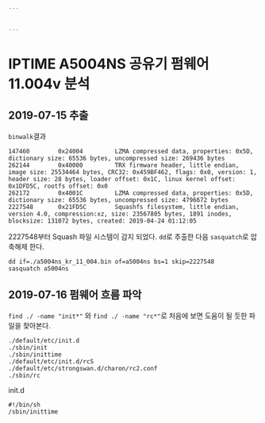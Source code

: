 ```yaml
---


---
```


<h1 id="iptime-a5004ns-공유기-펌웨어-11.004v-분석">IPTIME A5004NS 공유기 펌웨어 11.004v 분석</h1>
<h2 id="추출">2019-07-15 추출</h2>
<p><code>binwalk</code>결과</p>
<pre><code>147460        0x24004         LZMA compressed data, properties: 0x5D, dictionary size: 65536 bytes, uncompressed size: 269436 bytes
262144        0x40000         TRX firmware header, little endian, image size: 25534464 bytes, CRC32: 0x459BF462, flags: 0x0, version: 1, header size: 28 bytes, loader offset: 0x1C, linux kernel offset: 0x1DFD5C, rootfs offset: 0x0
262172        0x4001C         LZMA compressed data, properties: 0x5D, dictionary size: 65536 bytes, uncompressed size: 4796672 bytes
2227548       0x21FD5C        Squashfs filesystem, little endian, version 4.0, compression:xz, size: 23567805 bytes, 1891 inodes, blocksize: 131072 bytes, created: 2019-04-24 01:12:05
</code></pre>
<p>2227548부터 Squash 파일 시스템이 감지 되었다. <code>dd</code>로 추출한 다음 <code>sasquatch</code>로 압축해제 한다.</p>
<pre><code>dd if=./a5004ns_kr_11_004.bin of=a5004ns bs=1 skip=2227548
sasquatch a5004ns
</code></pre>
<h2 id="펌웨어-흐름-파악">2019-07-16 펌웨어 흐름 파악</h2>
<p><code>find ./ -name "init*"</code> 와 <code>find ./ -name "rc*"</code>로 처음에 보면 도움이 될 듯한 파일을 찾아본다.</p>
<pre><code>./default/etc/init.d
./sbin/init
./sbin/inittime
./default/etc/init.d/rcS
./default/etc/strongswan.d/charon/rc2.conf
./sbin/rc
</code></pre>
<p>init.d</p>
<pre><code>#!/bin/sh
/sbin/inittime
</code></pre>

